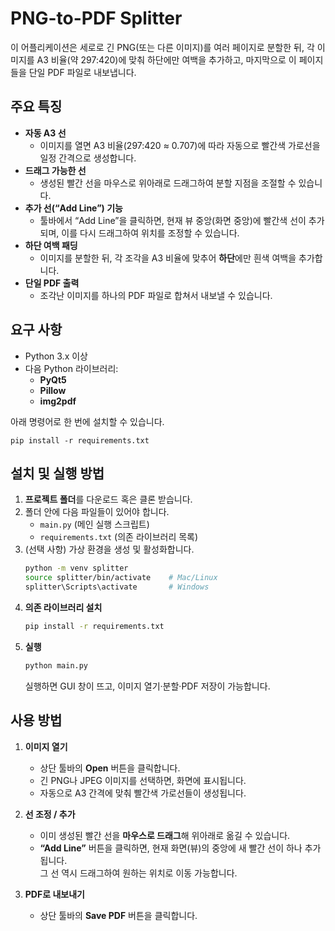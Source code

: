 
# PNG-to-PDF Splitter

이 어플리케이션은 세로로 긴 PNG(또는 다른 이미지)를 여러 페이지로 분할한 뒤, 각 이미지를 A3 비율(약 297:420)에 맞춰 하단에만 여백을 추가하고, 마지막으로 이 페이지들을 단일 PDF 파일로 내보냅니다.

## 주요 특징

- **자동 A3 선**  
  - 이미지를 열면 A3 비율(297:420 ≈ 0.707)에 따라 자동으로 빨간색 가로선을 일정 간격으로 생성합니다.
- **드래그 가능한 선**  
  - 생성된 빨간 선을 마우스로 위아래로 드래그하여 분할 지점을 조절할 수 있습니다.
- **추가 선(“Add Line”) 기능**  
  - 툴바에서 “Add Line”을 클릭하면, 현재 뷰 중앙(화면 중앙)에 빨간색 선이 추가되며, 이를 다시 드래그하여 위치를 조정할 수 있습니다.
- **하단 여백 패딩**  
  - 이미지를 분할한 뒤, 각 조각을 A3 비율에 맞추어 **하단**에만 흰색 여백을 추가합니다.
- **단일 PDF 출력**  
  - 조각난 이미지를 하나의 PDF 파일로 합쳐서 내보낼 수 있습니다.

## 요구 사항

- Python 3.x 이상
- 다음 Python 라이브러리:
  - **PyQt5**
  - **Pillow**
  - **img2pdf**

아래 명령어로 한 번에 설치할 수 있습니다.

```
pip install -r requirements.txt
```


## 설치 및 실행 방법

1. **프로젝트 폴더**를 다운로드 혹은 클론 받습니다.
2. 폴더 안에 다음 파일들이 있어야 합니다.
   - `main.py` (메인 실행 스크립트)
   - `requirements.txt` (의존 라이브러리 목록)
3. (선택 사항) 가상 환경을 생성 및 활성화합니다.
   ```bash
   python -m venv splitter
   source splitter/bin/activate    # Mac/Linux
   splitter\Scripts\activate       # Windows
   ```
4. **의존 라이브러리 설치**  
   ```bash
   pip install -r requirements.txt
   ```
5. **실행**  
   ```bash
   python main.py
   ```
   실행하면 GUI 창이 뜨고, 이미지 열기·분할·PDF 저장이 가능합니다.

## 사용 방법

1. **이미지 열기**  
   - 상단 툴바의 **Open** 버튼을 클릭합니다.  
   - 긴 PNG나 JPEG 이미지를 선택하면, 화면에 표시됩니다.  
   - 자동으로 A3 간격에 맞춰 빨간색 가로선들이 생성됩니다.

2. **선 조정 / 추가**  
   - 이미 생성된 빨간 선을 **마우스로 드래그**해 위아래로 옮길 수 있습니다.  
   - **“Add Line”** 버튼을 클릭하면, 현재 화면(뷰)의 중앙에 새 빨간 선이 하나 추가됩니다.  
     그 선 역시 드래그하여 원하는 위치로 이동 가능합니다.

3. **PDF로 내보내기**  
   - 상단 툴바의 **Save PDF** 버튼을 클릭합니다.  
